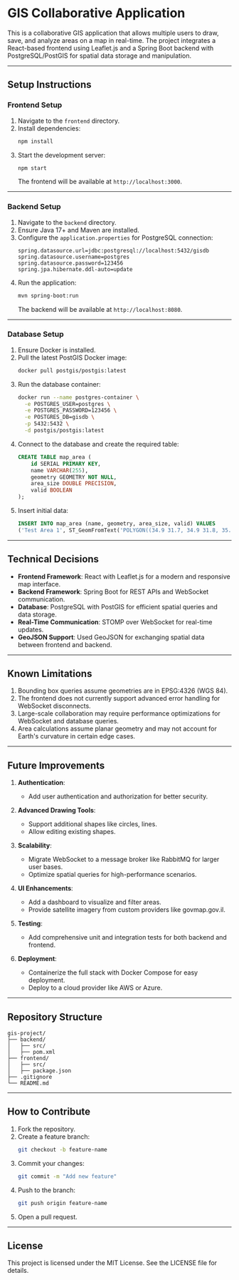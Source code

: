 # GIS Collaborative Application

This is a collaborative GIS application that allows multiple users to draw, save, and analyze areas on a map in real-time. The project integrates a React-based frontend using Leaflet.js and a Spring Boot backend with PostgreSQL/PostGIS for spatial data storage and manipulation.

---

## Setup Instructions

### **Frontend Setup**

1. Navigate to the `frontend` directory.
2. Install dependencies:
   ```bash
   npm install
   ```
3. Start the development server:
   ```bash
   npm start
   ```
   The frontend will be available at `http://localhost:3000`.

---

### **Backend Setup**

1. Navigate to the `backend` directory.
2. Ensure Java 17+ and Maven are installed.
3. Configure the `application.properties` for PostgreSQL connection:
   ```properties
   spring.datasource.url=jdbc:postgresql://localhost:5432/gisdb
   spring.datasource.username=postgres
   spring.datasource.password=123456
   spring.jpa.hibernate.ddl-auto=update
   ```
4. Run the application:
   ```bash
   mvn spring-boot:run
   ```
   The backend will be available at `http://localhost:8080`.

---

### **Database Setup**

1. Ensure Docker is installed.
2. Pull the latest PostGIS Docker image:
   ```bash
   docker pull postgis/postgis:latest
   ```
3. Run the database container:
   ```bash
   docker run --name postgres-container \
     -e POSTGRES_USER=postgres \
     -e POSTGRES_PASSWORD=123456 \
     -e POSTGRES_DB=gisdb \
     -p 5432:5432 \
     -d postgis/postgis:latest
   ```
4. Connect to the database and create the required table:
   ```sql
   CREATE TABLE map_area (
       id SERIAL PRIMARY KEY,
       name VARCHAR(255),
       geometry GEOMETRY NOT NULL,
       area_size DOUBLE PRECISION,
       valid BOOLEAN
   );
   ```
5. Insert initial data:
   ```sql
   INSERT INTO map_area (name, geometry, area_size, valid) VALUES
   ('Test Area 1', ST_GeomFromText('POLYGON((34.9 31.7, 34.9 31.8, 35.0 31.8, 35.0 31.7, 34.9 31.7))', 4326), 0.01, true);
   ```

---

## Technical Decisions

- **Frontend Framework**: React with Leaflet.js for a modern and responsive map interface.
- **Backend Framework**: Spring Boot for REST APIs and WebSocket communication.
- **Database**: PostgreSQL with PostGIS for efficient spatial queries and data storage.
- **Real-Time Communication**: STOMP over WebSocket for real-time updates.
- **GeoJSON Support**: Used GeoJSON for exchanging spatial data between frontend and backend.

---

## Known Limitations

1. Bounding box queries assume geometries are in EPSG:4326 (WGS 84).
2. The frontend does not currently support advanced error handling for WebSocket disconnects.
3. Large-scale collaboration may require performance optimizations for WebSocket and database queries.
4. Area calculations assume planar geometry and may not account for Earth's curvature in certain edge cases.

---

## Future Improvements

1. **Authentication**:
    - Add user authentication and authorization for better security.

2. **Advanced Drawing Tools**:
    - Support additional shapes like circles, lines.
    - Allow editing existing shapes.

3. **Scalability**:
    - Migrate WebSocket to a message broker like RabbitMQ for larger user bases.
    - Optimize spatial queries for high-performance scenarios.

4. **UI Enhancements**:
    - Add a dashboard to visualize and filter areas.
    - Provide satellite imagery from custom providers like govmap.gov.il.

5. **Testing**:
    - Add comprehensive unit and integration tests for both backend and frontend.

6. **Deployment**:
    - Containerize the full stack with Docker Compose for easy deployment.
    - Deploy to a cloud provider like AWS or Azure.

---

## Repository Structure

```
gis-project/
├── backend/
│   ├── src/
│   ├── pom.xml
├── frontend/
│   ├── src/
│   ├── package.json
├── .gitignore
└── README.md
```

---

## How to Contribute

1. Fork the repository.
2. Create a feature branch:
   ```bash
   git checkout -b feature-name
   ```
3. Commit your changes:
   ```bash
   git commit -m "Add new feature"
   ```
4. Push to the branch:
   ```bash
   git push origin feature-name
   ```
5. Open a pull request.

---

## License

This project is licensed under the MIT License. See the LICENSE file for details.

